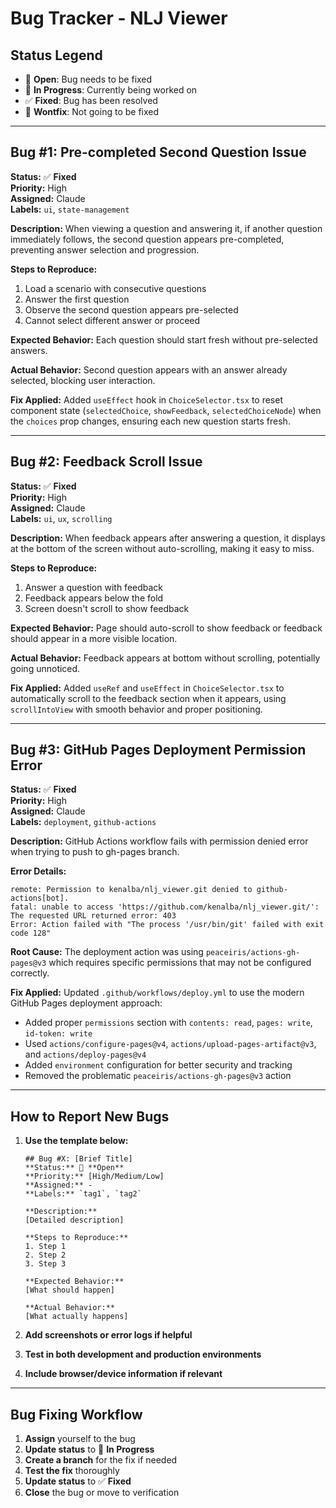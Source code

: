 # Bug Tracker - NLJ Viewer

## Status Legend
- 🐛 **Open**: Bug needs to be fixed
- 🔧 **In Progress**: Currently being worked on
- ✅ **Fixed**: Bug has been resolved
- 🚫 **Wontfix**: Not going to be fixed

---

## Bug #1: Pre-completed Second Question Issue
**Status:** ✅ **Fixed**  
**Priority:** High  
**Assigned:** Claude  
**Labels:** `ui`, `state-management`

**Description:**
When viewing a question and answering it, if another question immediately follows, the second question appears pre-completed, preventing answer selection and progression.

**Steps to Reproduce:**
1. Load a scenario with consecutive questions
2. Answer the first question
3. Observe the second question appears pre-selected
4. Cannot select different answer or proceed

**Expected Behavior:**
Each question should start fresh without pre-selected answers.

**Actual Behavior:**
Second question appears with an answer already selected, blocking user interaction.

**Fix Applied:**
Added `useEffect` hook in `ChoiceSelector.tsx` to reset component state (`selectedChoice`, `showFeedback`, `selectedChoiceNode`) when the `choices` prop changes, ensuring each new question starts fresh.

---

## Bug #2: Feedback Scroll Issue
**Status:** ✅ **Fixed**  
**Priority:** High  
**Assigned:** Claude  
**Labels:** `ui`, `ux`, `scrolling`

**Description:**
When feedback appears after answering a question, it displays at the bottom of the screen without auto-scrolling, making it easy to miss.

**Steps to Reproduce:**
1. Answer a question with feedback
2. Feedback appears below the fold
3. Screen doesn't scroll to show feedback

**Expected Behavior:**
Page should auto-scroll to show feedback or feedback should appear in a more visible location.

**Actual Behavior:**
Feedback appears at bottom without scrolling, potentially going unnoticed.

**Fix Applied:**
Added `useRef` and `useEffect` in `ChoiceSelector.tsx` to automatically scroll to the feedback section when it appears, using `scrollIntoView` with smooth behavior and proper positioning.

---

## Bug #3: GitHub Pages Deployment Permission Error
**Status:** ✅ **Fixed**  
**Priority:** High  
**Assigned:** Claude  
**Labels:** `deployment`, `github-actions`

**Description:**
GitHub Actions workflow fails with permission denied error when trying to push to gh-pages branch.

**Error Details:**
```
remote: Permission to kenalba/nlj_viewer.git denied to github-actions[bot].
fatal: unable to access 'https://github.com/kenalba/nlj_viewer.git/': The requested URL returned error: 403
Error: Action failed with "The process '/usr/bin/git' failed with exit code 128"
```

**Root Cause:**
The deployment action was using `peaceiris/actions-gh-pages@v3` which requires specific permissions that may not be configured correctly.

**Fix Applied:**
Updated `.github/workflows/deploy.yml` to use the modern GitHub Pages deployment approach:
- Added proper `permissions` section with `contents: read`, `pages: write`, `id-token: write`
- Used `actions/configure-pages@v4`, `actions/upload-pages-artifact@v3`, and `actions/deploy-pages@v4`
- Added `environment` configuration for better security and tracking
- Removed the problematic `peaceiris/actions-gh-pages@v3` action

---

## How to Report New Bugs

1. **Use the template below:**
   ```
   ## Bug #X: [Brief Title]
   **Status:** 🐛 **Open**
   **Priority:** [High/Medium/Low]
   **Assigned:** -
   **Labels:** `tag1`, `tag2`

   **Description:**
   [Detailed description]

   **Steps to Reproduce:**
   1. Step 1
   2. Step 2
   3. Step 3

   **Expected Behavior:**
   [What should happen]

   **Actual Behavior:**
   [What actually happens]
   ```

2. **Add screenshots or error logs if helpful**
3. **Test in both development and production environments**
4. **Include browser/device information if relevant**

---

## Bug Fixing Workflow

1. **Assign** yourself to the bug
2. **Update status** to 🔧 **In Progress**
3. **Create a branch** for the fix if needed
4. **Test the fix** thoroughly
5. **Update status** to ✅ **Fixed**
6. **Close** the bug or move to verification